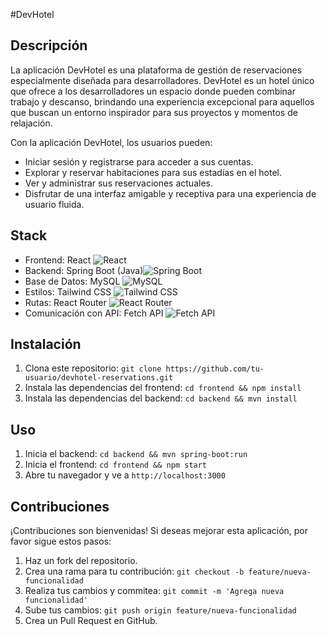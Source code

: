 #DevHotel

## Descripción

La aplicación DevHotel es una plataforma de gestión de reservaciones especialmente diseñada para desarrolladores. DevHotel es un hotel único que ofrece a los desarrolladores un espacio donde pueden combinar trabajo y descanso, brindando una experiencia excepcional para aquellos que buscan un entorno inspirador para sus proyectos y momentos de relajación.

Con la aplicación DevHotel, los usuarios pueden:

- Iniciar sesión y registrarse para acceder a sus cuentas.
- Explorar y reservar habitaciones para sus estadías en el hotel.
- Ver y administrar sus reservaciones actuales.
- Disfrutar de una interfaz amigable y receptiva para una experiencia de usuario fluida.

## Stack

- Frontend: React ![React](https://img.icons8.com/color/48/000000/react-native.png) 
- Backend: Spring Boot (Java)![Spring Boot](https://img.icons8.com/color/48/000000/spring-logo.png) 
- Base de Datos: MySQL ![MySQL](https://img.icons8.com/color/48/000000/mysql-logo.png) 
- Estilos: Tailwind CSS ![Tailwind CSS](https://img.icons8.com/color/48/000000/tailwindcss.png) 
- Rutas: React Router ![React Router](https://img.icons8.com/color/48/000000/react-router.png) 
- Comunicación con API: Fetch API ![Fetch API](https://img.icons8.com/plasticine/48/000000/api.png) 

## Instalación

1. Clona este repositorio: `git clone https://github.com/tu-usuario/devhotel-reservations.git`
2. Instala las dependencias del frontend: `cd frontend && npm install`
3. Instala las dependencias del backend: `cd backend && mvn install`

## Uso

1. Inicia el backend: `cd backend && mvn spring-boot:run`
2. Inicia el frontend: `cd frontend && npm start`
3. Abre tu navegador y ve a `http://localhost:3000`

## Contribuciones

¡Contribuciones son bienvenidas! Si deseas mejorar esta aplicación, por favor sigue estos pasos:

1. Haz un fork del repositorio.
2. Crea una rama para tu contribución: `git checkout -b feature/nueva-funcionalidad`
3. Realiza tus cambios y commitea: `git commit -m 'Agrega nueva funcionalidad'`
4. Sube tus cambios: `git push origin feature/nueva-funcionalidad`
5. Crea un Pull Request en GitHub.


